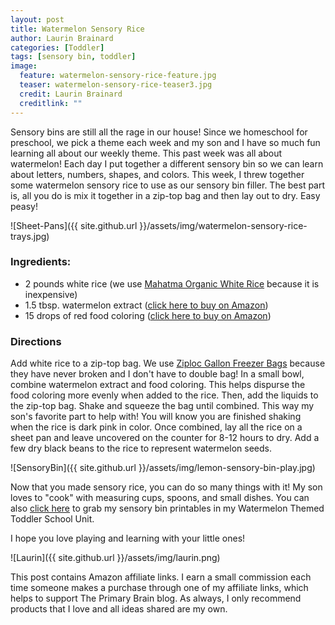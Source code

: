 ```yaml
---
layout: post
title: Watermelon Sensory Rice
author: Laurin Brainard
categories: [Toddler]
tags: [sensory bin, toddler]
image:
  feature: watermelon-sensory-rice-feature.jpg
  teaser: watermelon-sensory-rice-teaser3.jpg
  credit: Laurin Brainard
  creditlink: ""
---
```

Sensory bins are still all the rage in our house! Since we homeschool for preschool, we pick a theme each week and my son and I have so much fun learning all about our weekly theme. This past week was all about watermelon! Each day I put together a different sensory bin so we can learn about letters, numbers, shapes, and colors. This week, I threw together some watermelon sensory rice to use as our sensory bin filler. The best part is, all you do is mix it together in a zip-top bag and then lay out to dry. Easy peasy! 

![Sheet-Pans]({{ site.github.url }}/assets/img/watermelon-sensory-rice-trays.jpg) 
### Ingredients:
- 2 pounds white rice (we use [Mahatma Organic White Rice](https://amzn.to/2KNZWSN) because it is inexpensive)
- 1.5 tbsp. watermelon extract ([click here to buy on Amazon](https://amzn.to/31UQMJU))
- 15 drops of red food coloring ([click here to buy on Amazon](https://amzn.to/2zfmll6))

### Directions
Add white rice to a zip-top bag. We use [Ziploc Gallon Freezer Bags](https://amzn.to/31XpoL1) because they have never broken and I don't have to double bag! In a small bowl, combine watermelon extract and food coloring. This helps dispurse the food coloring more evenly when added to the rice. Then, add the liquids to the zip-top bag. Shake and squeeze the bag until combined. This way my son's favorite part to help with! You will know you are finished shaking when the rice is dark pink in color. Once combined, lay all the rice on a sheet pan and leave uncovered on the counter for 8-12 hours to dry. Add a few dry black beans to the rice to represent watermelon seeds. 

<script type="text/javascript">
amzn_assoc_placement = "adunit0";
amzn_assoc_tracking_id = "theprimarybra-20";
amzn_assoc_ad_mode = "manual";
amzn_assoc_ad_type = "smart";
amzn_assoc_marketplace = "amazon";
amzn_assoc_region = "US";
amzn_assoc_linkid = "944f57c28d960ee95a47a24221e93919";
amzn_assoc_search_bar = "true";
amzn_assoc_title = "Grab these items to make your sensory rice!";
amzn_assoc_asins = "B006K3RKEU,B07F2TFN7R,B00U5FNLQA,B003UEGZNE";
</script>
<script src="//z-na.amazon-adsystem.com/widgets/onejs?MarketPlace=US"></script>

![SensoryBin]({{ site.github.url }}/assets/img/lemon-sensory-bin-play.jpg)

Now that you made sensory rice, you can do so many things with it! My son loves to "cook" with measuring cups, spoons, and small dishes. You can also [click here](https://www.teacherspayteachers.com/Product/Toddler-Lesson-Plans-Watermelon-Themed-Lessons-4762010?utm_source=TPB%20Blog&utm_campaign=20190820%20Watermelon%20Sensory%20Bins) to grab my sensory bin printables in my Watermelon Themed Toddler School Unit.

I hope you love playing and learning with your little ones!

![Laurin]({{ site.github.url }}/assets/img/laurin.png)

This post contains Amazon affiliate links. I earn a small commission each time someone makes a purchase through one of my affiliate links, which helps to support The Primary Brain blog. As always, I only recommend products that I love and all ideas shared are my own. 